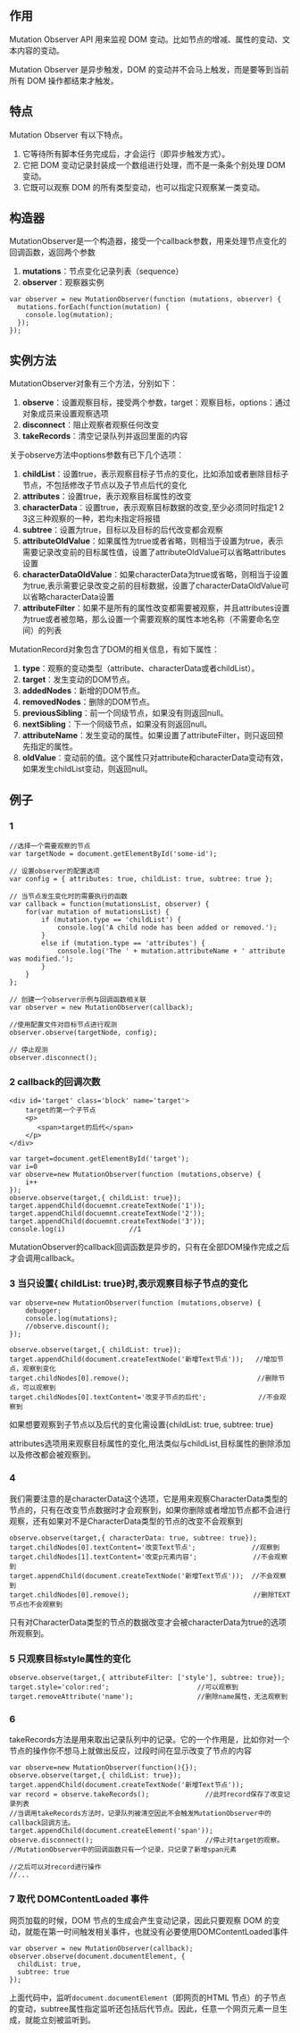 ## 作用
Mutation Observer API 用来监视 DOM 变动。比如节点的增减、属性的变动、文本内容的变动。

Mutation Observer 是异步触发，DOM 的变动并不会马上触发，而是要等到当前所有 DOM 操作都结束才触发。

## 特点
Mutation Observer 有以下特点。

1. 它等待所有脚本任务完成后，才会运行（即异步触发方式）。
2. 它把 DOM 变动记录封装成一个数组进行处理，而不是一条条个别处理 DOM 变动。
3. 它既可以观察 DOM 的所有类型变动，也可以指定只观察某一类变动。

## 构造器
MutationObserver是一个构造器，接受一个callback参数，用来处理节点变化的回调函数，返回两个参数
1. **mutations**：节点变化记录列表（sequence<MutationRecord>）
2. **observer**：观察器实例
```
var observer = new MutationObserver(function (mutations, observer) {
  mutations.forEach(function(mutation) {
    console.log(mutation);
  });
});
```

## 实例方法
MutationObserver对象有三个方法，分别如下：

1. **observe**：设置观察目标，接受两个参数，target：观察目标，options：通过对象成员来设置观察选项
2. **disconnect**：阻止观察者观察任何改变
3. **takeRecords**：清空记录队列并返回里面的内容

关于observe方法中options参数有已下几个选项：

1. **childList**：设置true，表示观察目标子节点的变化，比如添加或者删除目标子节点，不包括修改子节点以及子节点后代的变化
2. **attributes**：设置true，表示观察目标属性的改变
3. **characterData**：设置true，表示观察目标数据的改变,至少必须同时指定1 2 3这三种观察的一种，若均未指定将报错
4. **subtree**：设置为true，目标以及目标的后代改变都会观察
5. **attributeOldValue**：如果属性为true或者省略，则相当于设置为true，表示需要记录改变前的目标属性值，设置了attributeOldValue可以省略attributes设置
6. **characterDataOldValue**：如果characterData为true或省略，则相当于设置为true,表示需要记录改变之前的目标数据，设置了characterDataOldValue可以省略characterData设置
7. **attributeFilter**：如果不是所有的属性改变都需要被观察，并且attributes设置为true或者被忽略，那么设置一个需要观察的属性本地名称（不需要命名空间）的列表

MutationRecord对象包含了DOM的相关信息，有如下属性：

1. **type**：观察的变动类型（attribute、characterData或者childList）。
2. **target**：发生变动的DOM节点。
3. **addedNodes**：新增的DOM节点。
4. **removedNodes**：删除的DOM节点。
5. **previousSibling**：前一个同级节点，如果没有则返回null。
6. **nextSibling**：下一个同级节点，如果没有则返回null。
7. **attributeName**：发生变动的属性。如果设置了attributeFilter，则只返回预先指定的属性。
8. **oldValue**：变动前的值。这个属性只对attribute和characterData变动有效，如果发生childList变动，则返回null。


## 例子
### 1
```
//选择一个需要观察的节点
var targetNode = document.getElementById('some-id');

// 设置observer的配置选项
var config = { attributes: true, childList: true, subtree: true };

// 当节点发生变化时的需要执行的函数
var callback = function(mutationsList, observer) {
    for(var mutation of mutationsList) {
        if (mutation.type == 'childList') {
            console.log('A child node has been added or removed.');
        }
        else if (mutation.type == 'attributes') {
            console.log('The ' + mutation.attributeName + ' attribute was modified.');
        }
    }
};

// 创建一个observer示例与回调函数相关联
var observer = new MutationObserver(callback);

//使用配置文件对目标节点进行观测
observer.observe(targetNode, config);

// 停止观测
observer.disconnect();
```

### 2 callback的回调次数
```
<div id='target' class='block' name='target'>
    target的第一个子节点
    <p>
       <span>target的后代</span>
    </p>
</div>
```

```
var target=document.getElementById('target');
var i=0
var observe=new MutationObserver(function (mutations,observe) {
    i++   
});
observe.observe(target,{ childList: true});
target.appendChild(docuemnt.createTextNode('1'));
target.appendChild(docuemnt.createTextNode('2'));
target.appendChild(docuemnt.createTextNode('3'));
console.log(i)                //1
```
MutationObserver的callback回调函数是异步的，只有在全部DOM操作完成之后才会调用callback。

### 3 当只设置{ childList: true}时,表示观察目标子节点的变化
```
var observe=new MutationObserver(function (mutations,observe) {
    debugger;
    console.log(mutations);
    //observe.discount();     
});

observe.observe(target,{ childList: true});
target.appendChild(document.createTextNode('新增Text节点'));   //增加节点，观察到变化
target.childNodes[0].remove();                                //删除节点，可以观察到
target.childNodes[0].textContent='改变子节点的后代';             //不会观察到
```
如果想要观察到子节点以及后代的变化需设置{childList: true, subtree: true}

attributes选项用来观察目标属性的变化,用法类似与childList,目标属性的删除添加以及修改都会被观察到。

### 4
我们需要注意的是characterData这个选项，它是用来观察CharacterData类型的节点的，只有在改变节点数据时才会观察到，如果你删除或者增加节点都不会进行观察，还有如果对不是CharacterData类型的节点的改变不会观察到
```
observe.observe(target,{ characterData: true, subtree: true});
target.childNodes[0].textContent='改变Text节点';              //观察到
target.childNodes[1].textContent='改变p元素内容';              //不会观察到
target.appendChild(document.createTextNode('新增Text节点'));  //不会观察到
target.childNodes[0].remove();                               //删除TEXT节点也不会观察到
```
只有对CharacterData类型的节点的数据改变才会被characterData为true的选项所观察到。

### 5 只观察目标style属性的变化
```
observe.observe(target,{ attributeFilter: ['style'], subtree: true});
target.style='color:red';                      //可以观察到
target.removeAttribute('name');                //删除name属性，无法观察到 
```

### 6 
takeRecords方法是用来取出记录队列中的记录。它的一个作用是，比如你对一个节点的操作你不想马上就做出反应，过段时间在显示改变了节点的内容
```
var observe=new MutationObserver(function(){});
observe.observe(target,{ childList: true});
target.appendChild(document.createTextNode('新增Text节点'));
var record = observe.takeRecords();              //此时record保存了改变记录列表  
//当调用takeRecords方法时，记录队列被清空因此不会触发MutationObserver中的callback回调方法。
target.appendChild(document.createElement('span'));
observe.disconnect();                            //停止对target的观察。
//MutationObserver中的回调函数只有一个记录，只记录了新增span元素

//之后可以对record进行操作
//...
```

### 7 取代 DOMContentLoaded 事件
网页加载的时候，DOM 节点的生成会产生变动记录，因此只要观察 DOM 的变动，就能在第一时间触发相关事件，也就没有必要使用DOMContentLoaded事件
```
var observer = new MutationObserver(callback);
observer.observe(document.documentElement, {
  childList: true,
  subtree: true
});
```
上面代码中，监听`document.documentElement`（即网页的<html>HTML 节点）的子节点的变动，subtree属性指定监听还包括后代节点。因此，任意一个网页元素一旦生成，就能立刻被监听到。